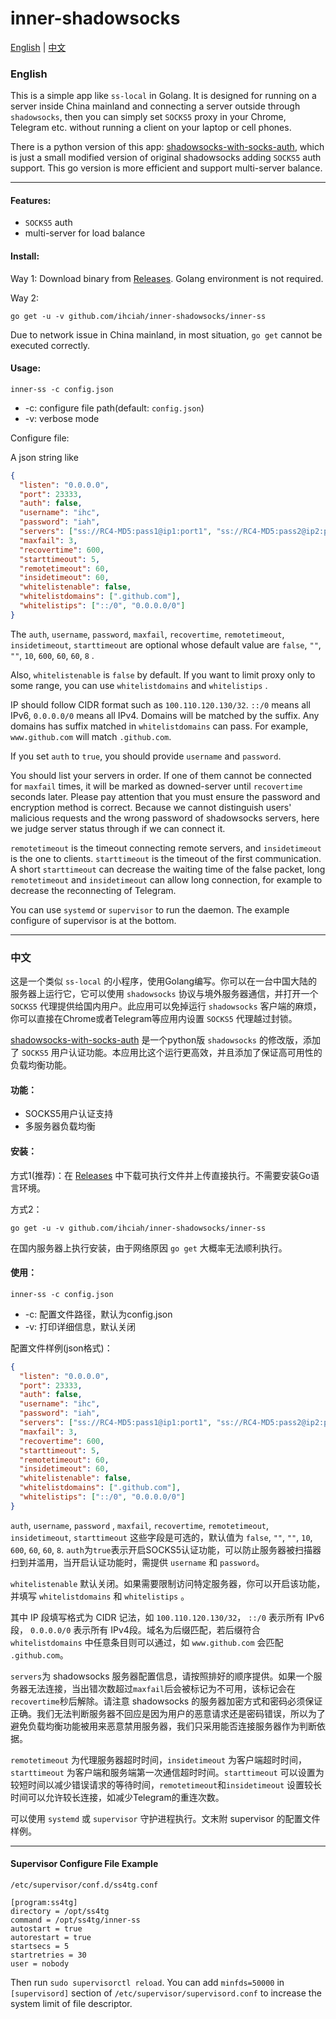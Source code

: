 # inner-shadowsocks #

[English](#english) | [中文](#中文)

### English

This is a simple app like `ss-local` in Golang. It is designed for running on a server inside China mainland and connecting a server outside through `shadowsocks`, then you can simply set `SOCKS5` proxy in your Chrome, Telegram etc. without running a client on your laptop or cell phones.

There is a python version of this app: [shadowsocks-with-socks-auth](https://github.com/ihciah/shadowsocks-with-socks-auth), which is just a small modified version of original shadowsocks adding `SOCKS5` auth support. This go version is more efficient and support multi-server balance.

-----

#### Features:

- `SOCKS5` auth
- multi-server for load balance

#### Install:

Way 1: Download binary from [Releases](https://github.com/ihciah/inner-shadowsocks/releases). Golang environment is not required.

Way 2:

```shell
go get -u -v github.com/ihciah/inner-shadowsocks/inner-ss
```

Due to network issue in China mainland, in most situation, `go get` cannot be executed correctly.

#### Usage:

```shell
inner-ss -c config.json
```

- -c: configure file path(default: `config.json`)
- -v: verbose mode

Configure file:

A json string like

```json
{
  "listen": "0.0.0.0",
  "port": 23333,
  "auth": false,
  "username": "ihc",
  "password": "iah",
  "servers": ["ss://RC4-MD5:pass1@ip1:port1", "ss://RC4-MD5:pass2@ip2:port2"],
  "maxfail": 3,
  "recovertime": 600,
  "starttimeout": 5,
  "remotetimeout": 60,
  "insidetimeout": 60,
  "whitelistenable": false,
  "whitelistdomains": [".github.com"],
  "whitelistips": ["::/0", "0.0.0.0/0"]
}
```

The `auth`, `username`, `password`, `maxfail`, `recovertime`, `remotetimeout`, `insidetimeout`, `starttimeout` are optional whose default value are `false`, `""`, `""`, `10`, `600`, `60`, `60`, `8` .

Also, `whitelistenable` is `false` by default. If you want to limit proxy only to some range, you can use `whitelistdomains` and `whitelistips` .

IP should follow CIDR format such as `100.110.120.130/32`. `::/0` means all IPv6, `0.0.0.0/0` means all IPv4. Domains will be matched by the suffix. Any domains has suffix matched in `whitelistdomains` can pass. For example, `www.github.com` will match `.github.com`.

If you set `auth` to `true`, you should provide `username` and `password`. 

You should list your servers in order. If one of them cannot be connected for `maxfail` times, it will be marked as downed-server until `recovertime` seconds later. Please pay attention that you must ensure the password and encryption method is correct. Because we cannot distinguish users' malicious requests and the wrong password of shadowsocks servers, here we judge server status through if we can connect it.

`remotetimeout` is the timeout connecting remote servers, and `insidetimeout` is the one to clients. `starttimeout`  is the timeout of the first communication. A short `starttimeout` can decrease the waiting time of the false packet, long `remotetimeout` and `insidetimeout` can allow long connection, for example to decrease the reconnecting of Telegram.

You can use `systemd` or `supervisor` to run the daemon. The example configure of supervisor is at the bottom.



-----

### 中文

这是一个类似 `ss-local` 的小程序，使用Golang编写。你可以在一台中国大陆的服务器上运行它，它可以使用 `shadowsocks`  协议与境外服务器通信，并打开一个 `SOCKS5`  代理提供给国内用户。此应用可以免掉运行 `shadowsocks` 客户端的麻烦，你可以直接在Chrome或者Telegram等应用内设置 `SOCKS5` 代理越过封锁。

[shadowsocks-with-socks-auth](https://github.com/ihciah/shadowsocks-with-socks-auth) 是一个python版 `shadowsocks` 的修改版，添加了 `SOCKS5` 用户认证功能。本应用比这个运行更高效，并且添加了保证高可用性的负载均衡功能。

#### 功能：

- SOCKS5用户认证支持
- 多服务器负载均衡

#### 安装：

方式1(推荐)：在 [Releases](https://github.com/ihciah/inner-shadowsocks/releases) 中下载可执行文件并上传直接执行。不需要安装Go语言环境。

方式2：

```shell
go get -u -v github.com/ihciah/inner-shadowsocks/inner-ss
```

在国内服务器上执行安装，由于网络原因 `go get` 大概率无法顺利执行。

#### 使用：

```shell
inner-ss -c config.json
```

- -c: 配置文件路径，默认为config.json
- -v: 打印详细信息，默认关闭

配置文件样例(json格式)：

```json
{
  "listen": "0.0.0.0",
  "port": 23333,
  "auth": false,
  "username": "ihc",
  "password": "iah",
  "servers": ["ss://RC4-MD5:pass1@ip1:port1", "ss://RC4-MD5:pass2@ip2:port2"],
  "maxfail": 3,
  "recovertime": 600,
  "starttimeout": 5,
  "remotetimeout": 60,
  "insidetimeout": 60,
  "whitelistenable": false,
  "whitelistdomains": [".github.com"],
  "whitelistips": ["::/0", "0.0.0.0/0"]
}
```

`auth`, `username`, `password` , `maxfail`, `recovertime`, `remotetimeout`, `insidetimeout`, `starttimeout` 这些字段是可选的，默认值为 `false`, `""`, `""`, `10`, `600`, `60`, `60`, `8`. `auth`为`true`表示开启SOCKS5认证功能，可以防止服务器被扫描器扫到并滥用，当开启认证功能时，需提供 `username` 和 `password`。

`whitelistenable` 默认关闭。如果需要限制访问特定服务器，你可以开启该功能，并填写 `whitelistdomains` 和 `whitelistips` 。

其中 IP 段填写格式为 CIDR 记法，如 `100.110.120.130/32`， `::/0` 表示所有 IPv6 段， `0.0.0.0/0` 表示所有 IPv4段。域名为后缀匹配，若后缀符合 `whitelistdomains` 中任意条目则可以通过，如 `www.github.com` 会匹配 `.github.com`。

`servers`为 shadowsocks 服务器配置信息，请按照排好的顺序提供。如果一个服务器无法连接，当出错次数超过`maxfail`后会被标记为不可用，该标记会在`recovertime`秒后解除。请注意 shadowsocks 的服务器加密方式和密码必须保证正确。我们无法判断服务器不回应是因为用户的恶意请求还是密码错误，所以为了避免负载均衡功能被用来恶意禁用服务器，我们只采用能否连接服务器作为判断依据。

`remotetimeout` 为代理服务器超时时间，`insidetimeout` 为客户端超时时间，`starttimeout` 为客户端和服务端第一次通信超时时间。`starttimeout` 可以设置为较短时间以减少错误请求的等待时间，`remotetimeout`和`insidetimeout`  设置较长时间可以允许较长连接，如减少Telegram的重连次数。

可以使用 `systemd` 或 `supervisor` 守护进程执行。文末附 supervisor 的配置文件样例。

-----

#### Supervisor Configure File Example

`/etc/supervisor/conf.d/ss4tg.conf`

```
[program:ss4tg]
directory = /opt/ss4tg
command = /opt/ss4tg/inner-ss
autostart = true
autorestart = true
startsecs = 5
startretries = 30
user = nobody
```
Then run `sudo supervisorctl reload`. You can add `minfds=50000` in `[supervisord]` section of `/etc/supervisor/supervisord.conf` to increase the system limit of file descriptor.